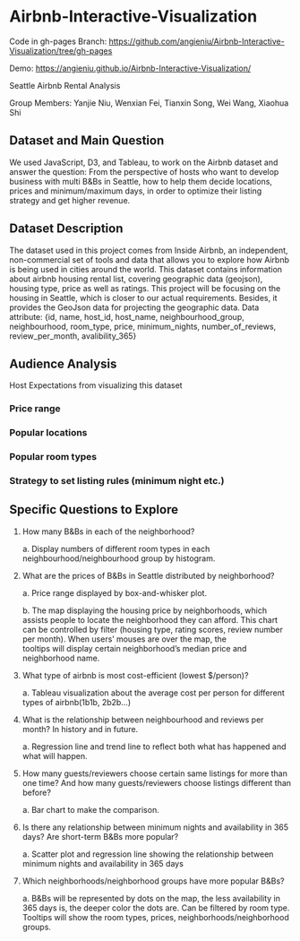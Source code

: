 # Airbnb-Interactive-Visualization
Code in gh-pages Branch: https://github.com/angieniu/Airbnb-Interactive-Visualization/tree/gh-pages

Demo: https://angieniu.github.io/Airbnb-Interactive-Visualization/

Seattle Airbnb Rental Analysis

Group Members: Yanjie Niu, Wenxian Fei, Tianxin Song, Wei Wang, Xiaohua Shi

## Dataset and Main Question
We used JavaScript, D3, and Tableau, to work on the Airbnb dataset and answer the question:
From the perspective of hosts who want to develop business with multi B&Bs in Seattle, how to help them decide locations, prices and minimum/maximum days, in order to optimize their listing strategy and get higher revenue.

## Dataset Description
The dataset used in this project comes from Inside Airbnb, an independent, non-commercial set of tools and data that allows you to explore how Airbnb is being used in cities around the world. This dataset contains information about airbnb housing rental list, covering geographic data (geojson), housing type, price as well as ratings.
This project will be focusing on the housing in Seattle, which is closer to our actual
requirements. Besides, it provides the GeoJson data for projecting the geographic data.
Data attribute: {id, name, host_id, host_name, neighbourhood_group, neighbourhood,
room_type, price, minimum_nights, number_of_reviews, review_per_month,
avalibility_365}

## Audience Analysis
  Host Expectations from visualizing this dataset
### Price range
### Popular locations
### Popular room types
### Strategy to set listing rules (minimum night etc.)

## Specific Questions to Explore
1. How many B&Bs in each of the neighborhood?

   a. Display numbers of different room types in each neighbourhood/neighbourhood group by histogram.
   
2. What are the prices of B&Bs in Seattle distributed by neighborhood?

   a. Price range displayed by box-and-whisker plot.
   
   b. The map displaying the housing price by neighborhoods, which assists people to locate the neighborhood they can afford. This chart       can be controlled by filter (housing type, rating scores, review number per month). When users’ mouses are over the map, the   
      tooltips will display certain neighborhood’s median price and neighborhood name.
      
3. What type of airbnb is most cost-efficient (lowest $/person)?

   a. Tableau visualization about the average cost per person for different types of airbnb(1b1b, 2b2b…)
   
4. What is the relationship between neighbourhood and reviews per month? In history and in future.

   a. Regression line and trend line to reflect both what has happened and what will happen.
   
5. How many guests/reviewers choose certain same listings for more than one time? And how many guests/reviewers choose listings 
   different than before?
   
   a. Bar chart to make the comparison.
   
6. Is there any relationship between minimum nights and availability in 365 days? Are short-term B&Bs more popular?

   a. Scatter plot and regression line showing the relationship between minimum nights and availability in 365 days
   
7. Which neighborhoods/neighborhood groups have more popular B&Bs?

   a. B&Bs will be represented by dots on the map, the less availability in 365 days is, the deeper color the dots are. Can be filtered       by room type. Tooltips will show the room types, prices, neighborhoods/neighborhood groups.
